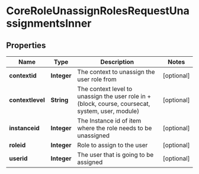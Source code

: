 

# CoreRoleUnassignRolesRequestUnassignmentsInner


## Properties

| Name | Type | Description | Notes |
|------------ | ------------- | ------------- | -------------|
|**contextid** | **Integer** | The context to unassign the user role from |  [optional] |
|**contextlevel** | **String** | The context level to unassign the user role in +                                    (block, course, coursecat, system, user, module) |  [optional] |
|**instanceid** | **Integer** | The Instance id of item where the role needs to be unassigned |  [optional] |
|**roleid** | **Integer** | Role to assign to the user |  [optional] |
|**userid** | **Integer** | The user that is going to be assigned |  [optional] |



